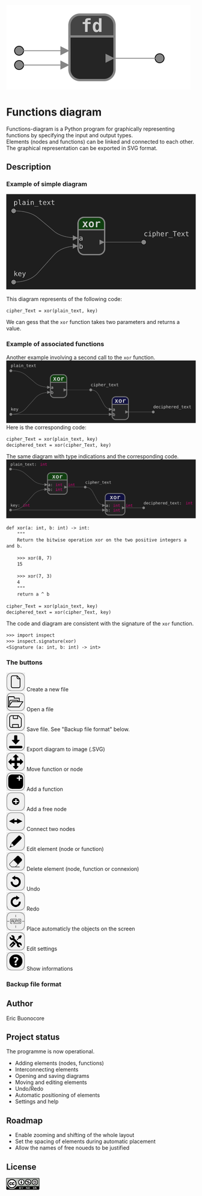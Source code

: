 <style>
img[src*='#left'] {
    float: left;
}
img[src*='#right'] {
    float: right;
}
</style>

![ex1](/assets/logo_fd_dark_bckgd.svg#right)
# Functions diagram

Functions-diagram is a Python program for graphically representing functions by specifying the input and output types.  
Elements (nodes and functions) can be linked and connected to each other.  
The graphical representation can be exported in SVG format.


## Description
### Example of simple diagram
![example_XOR_simple_encryption](/assets/example_XOR_simple_encryption.svg)  

This diagram represents of the following code:  
```{python} 
cipher_Text = xor(plain_text, key)
```
We can gess that the <code>xor</code> function takes two parameters and returns a value.
### Example of associated functions  
Another example involving a second call to the <code>xor</code> function.  
![example_XOR_decryption](/assets/example_XOR_decryption.svg)  
Here is the corresponding code:
```{python} 
cipher_Text = xor(plain_text, key)
deciphered_text = xor(cipher_Text, key)
```

The same diagram with type indications and the corresponding code.  
![example_XOR_decryption](/assets/example_XOR_decryption_type_hints.svg)  

```{python} 
def xor(a: int, b: int) -> int:
    """
    Return the bitwise operation xor on the two positive integers a and b.

    >>> xor(8, 7)
    15

    >>> xor(7, 3)
    4
    """
    return a ^ b

cipher_Text = xor(plain_text, key)
deciphered_text = xor(cipher_Text, key)
```

The code and diagram are consistent with the signature of the <code>xor</code> function.  
```{python} 
>>> import inspect
>>> inspect.signature(xor)
<Signature (a: int, b: int) -> int>
```


### The buttons
![new](/images/new.png) Create a new file  
![open](/images/open.png) Open a file  
![save](/images/save.png) Save file. See "Backup file format" below.    
![export](/images/export.png) Export diagram to image (.SVG)  
![move](/images/move.png) Move function or node  
![add_function](/images/add_function.png) Add a function  
![add_node](/images/add_node.png) Add a free node  
![add_link](/images/add_link.png) Connect two nodes  
![edit](/images/edit.png) Edit element (node or function)  
![erase](/images/erase.png) Delete element (node, function or connexion)  
![undo](/images/undo.png) Undo  
![redo](/images/redo.png) Redo  
![auto](/images/auto.png) Place automaticly the objects on the screen  
![configuration](/images/configuration.png) Edit settings  
![information](/images/information.png) Show informations  

### Backup file format


## Author
Eric Buonocore

## Project status
The programme is now operational.
+ Adding elements (nodes, functions)
+ Interconnecting elements
+ Opening and saving diagrams
+ Moving and editing elements
+ Undo/Redo
+ Automatic positioning of elements
+ Settings and help

## Roadmap
+ Enable zooming and shifting of the whole layout 
+ Set the spacing of elements during automatic placement
+ Allow the names of free noueds to be justified

## License

![licence-by-nc-sa](/images/licence-by-nc-sa.png)